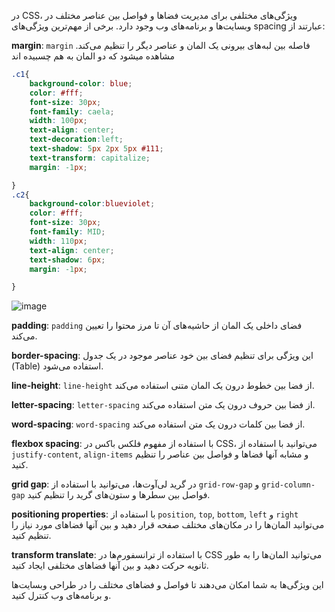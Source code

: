 در CSS، ویژگی‌های مختلفی برای مدیریت فضاها و فواصل بین عناصر مختلف در وبسایت‌ها و برنامه‌های وب وجود دارد. برخی از مهم‌ترین ویژگی‌های spacing عبارتند از:

**margin**: `margin` فاصله بین لبه‌های بیرونی یک المان و عناصر دیگر را تنظیم می‌کند.
مشاهده میشود که دو المان به هم چسبیده اند
```css
.c1{
    background-color: blue;
    color: #fff;
    font-size: 30px;
    font-family: caela;
    width: 100px;
    text-align: center;
    text-decoration:left;
    text-shadow: 5px 2px 5px #111;
    text-transform: capitalize;
    margin: -1px;

}
.c2{
    background-color:blueviolet;
    color: #fff;
    font-size: 30px;
    font-family: MID;
    width: 110px;
    text-align: center;
    text-shadow: 6px;
    margin: -1px;

}
```
![image](https://github.com/milad6745/CSS/assets/113288076/1ef492e0-f877-4c54-b85a-280e1befc60c)

**padding**: `padding` فضای داخلی یک المان از حاشیه‌های آن تا مرز محتوا را تعیین می‌کند.

**border-spacing**: این ویژگی برای تنظیم فضای بین خود عناصر موجود در یک جدول (Table) استفاده می‌شود.

**line-height**: `line-height` از فضا بین خطوط درون یک المان متنی استفاده می‌کند.

**letter-spacing**: `letter-spacing` از فضا بین حروف درون یک متن استفاده می‌کند.

**word-spacing**: `word-spacing` از فضا بین کلمات درون یک متن استفاده می‌کند.

**flexbox spacing**: با استفاده از مفهوم فلکس باکس در CSS، می‌توانید با استفاده از `justify-content`, `align-items` و مشابه آنها فضاها و فواصل بین عناصر را تنظیم کنید.

**grid gap**: در گرید لی‌آوت‌ها، می‌توانید با استفاده از `grid-row-gap` و `grid-column-gap` فواصل بین سطرها و ستون‌های گرید را تنظیم کنید.

**positioning properties**: با استفاده از `position`, `top`, `bottom`, `left` و `right` می‌توانید المان‌ها را در مکان‌های مختلف صفحه قرار دهید و بین آنها فضاهای مورد نیاز را تنظیم کنید.

**transform translate**: با استفاده از ترانسفورم‌ها در CSS می‌توانید المان‌ها را به طور ثانویه حرکت دهید و بین آنها فضاهای مختلفی ایجاد کنید.

این ویژگی‌ها به شما امکان می‌دهند تا فواصل و فضاهای مختلف را در طراحی وبسایت‌ها و برنامه‌های وب کنترل کنید.
